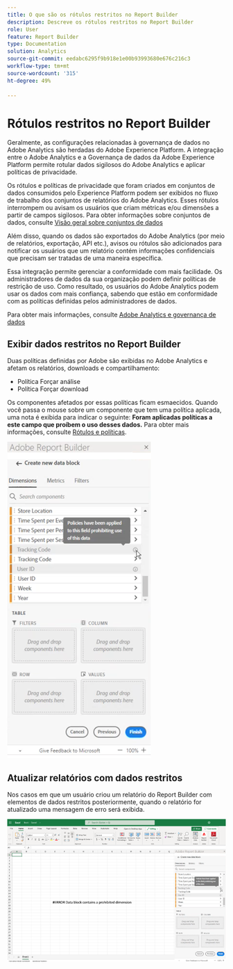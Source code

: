 ```yaml
---
title: O que são os rótulos restritos no Report Builder
description: Descreve os rótulos restritos no Report Builder
role: User
feature: Report Builder
type: Documentation
solution: Analytics
source-git-commit: eedabc6295f9b918e1e00b93993680e676c216c3
workflow-type: tm+mt
source-wordcount: '315'
ht-degree: 49%

---
```


# Rótulos restritos no Report Builder

Geralmente, as configurações relacionadas à governança de dados no Adobe Analytics são herdadas do Adobe Experience Platform. A integração entre o Adobe Analytics e a Governança de dados da Adobe Experience Platform permite rotular dados sigilosos do Adobe Analytics e aplicar políticas de privacidade.

Os rótulos e políticas de privacidade que foram criados em conjuntos de dados consumidos pelo Experience Platform podem ser exibidos no fluxo de trabalho dos conjuntos de relatórios do Adobe Analytics. Esses rótulos interrompem ou avisam os usuários que criam métricas e/ou dimensões a partir de campos sigilosos. Para obter informações sobre conjuntos de dados, consulte [Visão geral sobre conjuntos de dados](https://experienceleague.adobe.com/docs/experience-platform/catalog/datasets/overview.html?lang=pt-BR)

Além disso, quando os dados são exportados do Adobe Analytics (por meio de relatórios, exportação, API etc.), avisos ou rótulos são adicionados para notificar os usuários que um relatório contém informações confidenciais que precisam ser tratadas de uma maneira específica.

Essa integração permite gerenciar a conformidade com mais facilidade. Os administradores de dados da sua organização podem definir políticas de restrição de uso. Como resultado, os usuários do Adobe Analytics podem usar os dados com mais confiança, sabendo que estão em conformidade com as políticas definidas pelos administradores de dados.

Para obter mais informações, consulte [Adobe Analytics e governança de dados](https://experienceleague.adobe.com/docs/analytics-platform/using/cja-privacy/privacy-overview.html?lang=pt-BR)

## Exibir dados restritos no Report Builder

Duas políticas definidas por Adobe são exibidas no Adobe Analytics e afetam os relatórios, downloads e compartilhamento:

* Política Forçar análise
* Política Forçar download

Os componentes afetados por essas políticas ficam esmaecidos. Quando você passa o mouse sobre um componente que tem uma política aplicada, uma nota é exibida para indicar o seguinte: **Foram aplicadas políticas a este campo que proíbem o uso desses dados.** Para obter mais informações, consulte [Rótulos e políticas](https://experienceleague.adobe.com/docs/analytics-platform/using/cja-dataviews/data-governance.html?lang=pt-BR).

![A nota de política indicando uso proibido de dados.](assets/rb-restricted-label.png)

## Atualizar relatórios com dados restritos

Nos casos em que um usuário criou um relatório do Report Builder com elementos de dados restritos posteriormente, quando o relatório for atualizado uma mensagem de erro será exibida.

![A mensagem de erro exibida após os elementos de dados serem restritos posteriormente.](assets/error-restricted-data.png)
